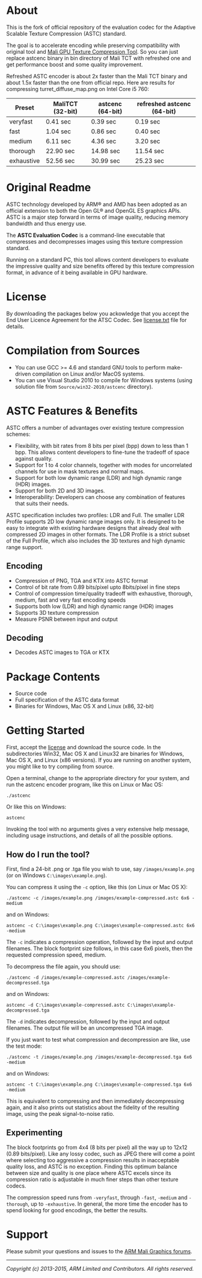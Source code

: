 # About

This is the fork of official repository of the evaluation codec for the Adaptive Scalable Texture Compression (ASTC) standard.

The goal is to accelerate encoding while preserving compatibility with original tool and [Mali GPU Texture Compression Tool](http://malideveloper.arm.com/resources/tools/mali-gpu-texture-compression-tool/). So you can just replace astcenc binary in bin directory of Mali TCT with refreshed one and get performance boost and some quality improvement.

Refreshed ASTC encoder is about 2x faster than the Mali TCT binary and about 1.5x faster than the one from official repo. Here are results for compressing turret_diffuse_map.png on Intel Core i5 760:

| Preset | MaliTCT (32-bit) | astcenc (64-bit) | refreshed astcenc (64-bit)|
| ---    | ---              | ---              | --- |
| veryfast |    0.41 sec |  0.39 sec |  0.19 sec |
| fast |        1.04 sec |  0.86 sec |  0.40 sec |
| medium |      6.11 sec |  4.36 sec |  3.20 sec |
| thorough |   22.90 sec | 14.98 sec | 11.54 sec |
| exhaustive | 52.56 sec | 30.99 sec | 25.23 sec |

# Original Readme

ASTC technology developed by ARM® and AMD has been adopted as an official extension to both the Open GL® and OpenGL ES graphics APIs. ASTC is a major step forward in terms of image quality, reducing memory bandwidth and thus energy use.

The **ASTC Evaluation Codec** is a command-line executable that compresses and decompresses images using this texture compression standard.

Running on a standard PC, this tool allows content developers to evaluate the impressive quality and size benefits offered by this texture compression format, in advance of it being available in GPU  hardware.

# License #
By downloading the packages below you ackowledge that you accept the End User Licence Agreement for the ATSC Codec.
See [license.txt](license.txt) file for details.

# Compilation from Sources
* You can use GCC >= 4.6 and standard GNU tools to perform make-driven compilation on Linux and/or MacOS systems.
* You can use Visual Studio 2010 to compile for Windows systems (using solution file from `Source/win32-2010/astcenc` directory).

# ASTC Features & Benefits

ASTC offers a number of advantages over existing texture compression schemes:

* Flexibility, with bit rates from 8 bits per pixel (bpp) down to less than 1 bpp. This allows content developers to fine-tune the tradeoff of space against quality.
* Support for 1 to 4 color channels, together with modes for uncorrelated channels for use in mask textures and normal maps.
* Support for both low dynamic range (LDR) and high dynamic range (HDR) images.
* Support for both 2D and 3D images.
* Interoperability: Developers can choose any combination of features that suits their needs.

ASTC specification includes two profiles: LDR and Full. The smaller LDR Profile supports 2D low dynamic range images only. It is designed to be easy to integrate with existing hardware designs that already deal with compressed 2D images in other formats. The LDR Profile is a strict subset of the Full Profile, which also includes the 3D textures and high dynamic range support.

## Encoding

* Compression of PNG, TGA and KTX into ASTC format
* Control of bit rate from 0.89 bits/pixel upto 8bits/pixel in fine steps
* Control of compression time/quality tradeoff with exhaustive, thorough, medium, fast and very fast encoding speeds
* Supports both low (LDR) and high dynamic range (HDR) images
* Supports 3D texture compression
* Measure PSNR between input and output

## Decoding

* Decodes ASTC images to TGA or KTX

# Package Contents

* Source code
* Full specification of the ASTC data format
* Binaries for Windows, Mac OS X and Linux (x86, 32-bit)

# Getting Started
 
First, accept the [license](license.txt) and download the source code. In the subdirectories Win32, Mac OS X and Linux32 are binaries for Windows, Mac OS X, and Linux (x86 versions). If you are running on another system, you might like to try compiling from source.
 
Open a terminal, change to the appropriate directory for your system, and run the astcenc encoder program, like this on Linux or Mac OS:
 
    ./astcenc
 
Or like this on Windows:
 
    astcenc
 
Invoking the tool with no arguments gives a very extensive help message, including usage instructions, and details of all the possible options.
 
## How do I run the tool?
 
First, find a 24-bit .png or .tga file you wish to use, say `/images/example.png` (or on Windows `C:\images\example.png`).
 
You can compress it using the `-c` option, like this (on Linux or Mac OS X):
 
    ./astcenc -c /images/example.png /images/example-compressed.astc 6x6 -medium

and on Windows:

    astcenc -c C:\images\example.png C:\images\example-compressed.astc 6x6 -medium
 
The `-c` indicates a compression operation, followed by the input and output filenames. The block footprint size follows, in this case 6x6 pixels, then the requested compression speed, medium.
 
To decompress the file again, you should use:
 
    ./astcenc -d /images/example-compressed.astc /images/example-decompressed.tga
    
and on Windows:

    astcenc -d C:\images\example-compressed.astc C:\images\example-decompressed.tga
 
The `-d` indicates decompression, followed by the input and output filenames. The output file will be an uncompressed TGA image.
 
If you just want to test what compression and decompression are like, use the test mode:
 
    ./astcenc -t /images/example.png /images/example-decompressed.tga 6x6 -medium

and on Windows:

    astcenc -t C:\images\example.png C:\images\example-compressed.tga 6x6 -medium
 
This is equivalent to compressing and then immediately decompressing again, and it also prints out statistics about the fidelity of the resulting image, using the peak signal-to-noise ratio.
 
## Experimenting
 
The block footprints go from 4x4 (8 bits per pixel) all the way up to 12x12 (0.89 bits/pixel). Like any lossy codec, such as JPEG there will come a point where selecting too aggressive a compression results in inacceptable quality loss, and ASTC is no exception. Finding this optimum balance between size and quality is one place where ASTC excels since its compression ratio is adjustable in much finer steps than other texture codecs.
 
The compression speed runs from `-veryfast`, through `-fast`, `-medium` and `-thorough`, up to `-exhaustive`. In general, the more time the encoder has to spend looking for good encodings, the better the results.

# Support
Please submit your questions and issues to the [ARM Mali Graphics forums](http://community.arm.com/groups/arm-mali-graphics).

- - - 
_Copyright (c) 2013-2015, ARM Limited and Contributors. All rights reserved._
